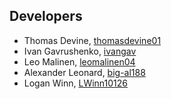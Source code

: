 ## Developers

* Thomas Devine, [thomasdevine01](https://github.com/thomasdevine01)
* Ivan Gavrushenko, [ivangav](https://github.com/IvanGav)
* Leo Malinen, [leomalinen04](https://github.com/leomalinen04/)
* Alexander Leonard, [big-al188](https://github.com/big-al188)
* Logan Winn, [LWinn10126](https://github.com/LWinn10126)
